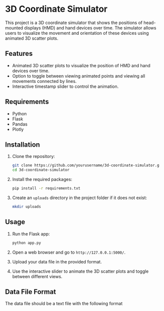 # 3D Coordinate Simulator

This project is a 3D coordinate simulator that shows the positions of head-mounted displays (HMD) and hand devices over time.
The simulator allows users to visualize the movement and orientation of these devices using animated 3D scatter plots.

## Features

- Animated 3D scatter plots to visualize the position of HMD and hand devices over time.
- Option to toggle between viewing animated points and viewing all movements connected by lines.
- Interactive timestamp slider to control the animation.

## Requirements

- Python
- Flask
- Pandas
- Plotly

## Installation

1. Clone the repository:
    ```sh
    git clone https://github.com/yourusername/3d-coordinate-simulator.git
    cd 3d-coordinate-simulator
    ```

2. Install the required packages:
    ```sh
    pip install -r requirements.txt
    ```

3. Create an `uploads` directory in the project folder if it does not exist:
    ```sh
    mkdir uploads
    ```

## Usage

1. Run the Flask app:
    ```sh
    python app.py
    ```

2. Open a web browser and go to `http://127.0.0.1:5000/`.

3. Upload your data file in the provided format.

4. Use the interactive slider to animate the 3D scatter plots and toggle between different views.
   

## Data File Format

The data file should be a text file with the following format


